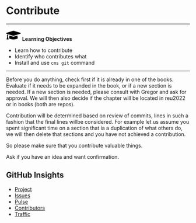 # Contribute

---

![](images/learning.png) **Learning Objectives**

* Learn how to contribute
* Identify who contributes what
* Install and use `cms git` command

---

Before you do anything, check first if it is already in one of the
books.  Evaluate if it needs to be expanded in the book, or if a new
section is needed.  If a new section is needed, please consult with
Gregor and ask for approval. We will then also decide if the chapter
will be located in reu2022 or in books (both are repos).

Contribution will be determined based on review of commits, lines in
such a fashion that the final lines willbe considered. For example let
us assume you spent significant time on a section that ia a
duplication of what others do, we will then delete that sections and
you have not achieved a contribution.

So please make sure that you contribute valuable things.

Ask if you have an idea and want confirmation.

## GitHub Insights

* [Project](<https://github.com/cybertraining-dsc/reu2022/projects/2>)
* [Issues](<https://github.com/cybertraining-dsc/reu2022/issues>)
* [Pulse](<https://github.com/cybertraining-dsc/reu2022/pulse>)
* [Contributors](<https://github.com/cybertraining-dsc/reu2022/graphs/contributors>)
* [Traffic](<https://github.com/cybertraining-dsc/reu2022/graphs/traffic>)
